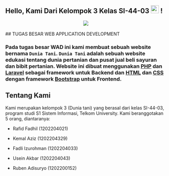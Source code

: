 ## Hello, Kami Dari Kelompok 3 Kelas SI-44-03  <img src="https://media.giphy.com/media/hvRJCLFzcasrR4ia7z/giphy.gif" width=25> !
<div align="center">
<img src="https://i.giphy.com/media/qgQUggAC3Pfv687qPC/giphy.webp">
</div>
<br>
## TUGAS BESAR WEB APPLICATION DEVELOPMENT<h3>


Pada tugas besar WAD ini kami membuat sebuah website bernama `Dunia Tani`. `Dunia Tani` adalah sebuah website edukasi tentang dunia pertanian dan pusat jual beli sayuran dan bibit pertanian. Website ini dibuat menggunakan [PHP](https://www.php.net/) dan [Laravel](https://laravel.com/) sebagai framework untuk Backend dan [HTML](https://en.wikipedia.org/wiki/HTML) dan [CSS](https://en.wikipedia.org/wiki/CSS) dengan framework [Bootstrap](https://getbootstrap.com/) untuk Frontend.

## Tentang Kami

Kami merupakan kelompok 3 (Dunia tani) yang berasal dari kelas SI-44-03, program studi S1 Sistem Informasi, Telkom University. Kami beranggotakan 5 orang, diantaranya:

-   Rafid Fadhil (1202204021)
    
-   Kemal Aziz (1202204329)
-   Fadli Izurohman (1202204033)
-   Usein Akbar (1202204043)
-   Ruben Adisuryo (1202200152)




